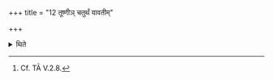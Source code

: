 +++
title = "12 तूष्णीञ् चतुर्थं यावतीम्"

+++

<details><summary>थिते</summary>

12. For the fourth time, without reciting any formula (he carries) as much soil as he thinks to be enough for (the preparation of) the Pravargya-utensils.[^1]   

[^1]: Cf. TĀ V.2.8.  
</details>

